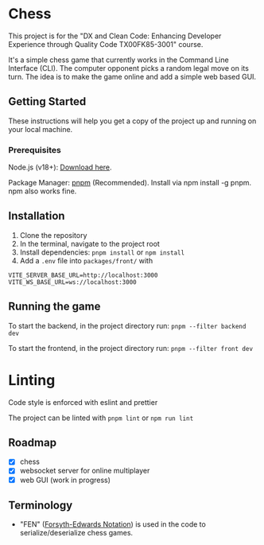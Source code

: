 # Chess

This project is for the "DX and Clean Code: Enhancing Developer Experience through Quality Code TX00FK85-3001" course.

It's a simple chess game that currently works in the Command Line Interface (CLI). The computer opponent picks a random legal move on its turn. The idea is to make the game online and add a simple web based GUI.

## Getting Started

These instructions will help you get a copy of the project up and running on your local machine.

### Prerequisites

Node.js (v18+):
[Download here](https://nodejs.org/en).

Package Manager:
[pnpm](https://pnpm.io/) (Recommended). Install via npm install -g pnpm. npm also works fine.

## Installation

1. Clone the repository
2. In the terminal, navigate to the project root
3. Install dependencies: `pnpm install` or `npm install`
4. Add a `.env` file into `packages/front/` with

```
VITE_SERVER_BASE_URL=http://localhost:3000
VITE_WS_BASE_URL=ws://localhost:3000
```

## Running the game

To start the backend, in the project directory run: `pnpm --filter backend dev`

To start the frontend, in the project directory run: `pnpm --filter front dev`

# Linting

Code style is enforced with eslint and prettier

The project can be linted with `pnpm lint` or `npm run lint`

## Roadmap

- [x] chess
- [x] websocket server for online multiplayer
- [x] web GUI (work in progress)

## Terminology

- "FEN" ([Forsyth-Edwards Notation](https://www.chessprogramming.org/Forsyth-Edwards_Notation)) is used in the code to serialize/deserialize chess games.
